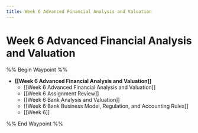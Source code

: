 ```yaml
---
title: Week 6 Advanced Financial Analysis and Valuation
---
```


# Week 6 Advanced Financial Analysis and Valuation

%% Begin Waypoint %%

- **[[Week 6 Advanced Financial Analysis and Valuation]]**
	- [[Week 6 Advanced Financial Analysis and Valuation]]
	- [[Week 6 Assignment Review]]
	- [[Week 6 Bank Analysis and Valuation]]
	- [[Week 6 Bank Business Model,   Regulation,   and Accounting Rules]]
	- [[Week 6]]

%% End Waypoint %%